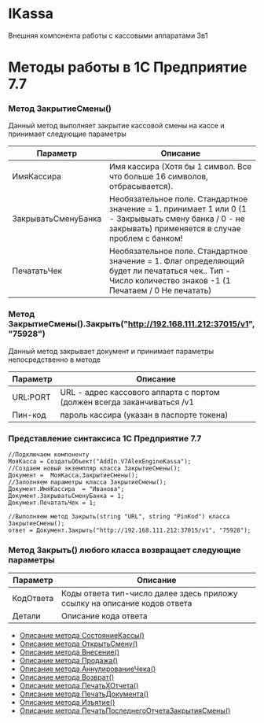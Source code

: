 # IKassa
Внешняя компонента работы с кассовыми аппаратами 3в1

# Методы работы в 1С Предприятие 7.7

### Метод  ЗакрытиеСмены()

Данный метод выполняет закрытие кассовой смены на кассе и принимает следующие параметры

Параметр | Описание
---|---
ИмяКассира | Имя кассира (Хотя бы 1 символ. Все что больше 16 символов, отбрасывается).
ЗакрыватьСменуБанка | Необязательное поле.  Стандартное значение = 1. принимает 1 или 0 (1 - Закрывыать смену банка / 0 - не закрывать) применяется в случае проблем с банком!
ПечататьЧек | Необязательное поле. Стандартное значение = 1. Флаг определяющий будет ли печататься чек.. Тип - Число количество знаков -1 (1 Печатаем / 0 Не печатать)

### Метод  ЗакрытиеСмены().Закрыть("http://192.168.111.212:37015/v1", "75928")
Данный метод закрывает документ и принимает параметры непосредственно в методе 

Параметр | Описание
---|---
URL:PORT | URL - адрес кассового аппарта с портом (должен всегда заканчиваться /v1 
Пин-код |  пароль кассира (указан в паспорте токена)

### Представление синтаксиса 1С Предприятие 7.7

```1C
//Подключаем компоненту
МояКасса = СоздатьОбъект("AddIn.V7AlexEngineKassa");
//Создаем новый экземпляр класса ЗакрытиеСмены();	
Документ =  МояКасса.ЗакрытиеСмены();
//Заполняем параметры класса ЗакрытиеСмены();
Документ.ИмяКассира  = "Иванова";
Документ.ЗакрыватьСменуБанка = 1;
Документ.ПечататьЧек = 1;

//Выполняем метод Закрыть(string "URL", string "PinKod") класса ЗакрытиеСмены();
ответ = Документ.Закрыть("http://192.168.111.212:37015/v1", "75928");

```

### Метод Закрыть() любого класса возвращает следующие параметры

Параметр | Описание
---|---
КодОтвета | Коды ответа тип-число далее здесь приложу ссылку на описание кодов ответа 
Детали |  Описание кода ответа 

* [Описание метода СостояниеКассы()](./README_OTHER_INFO.md)
* [Описание метода ОткрытьСмену()](./README_OPEN_SHIFT.md)
* [Описание метода Внесение()](./README_DEPOSIT.md)
* [Описание метода Продажа()](./README_SALE.md)
* [Описание метода АннулированиеЧека()](./README_ROLLBACK_CHECK.md)
* [Описание метода Возврат()](./README_MoneyBack.md)
* [Описание метода ПечатьХОтчета()](./README_X_REPORT.md)
* [Описание метода ПечатьДокумента()](./README_PRINT.md)
* [Описание метода Изъятие()](./README_WITHDRAW.md)
* [Описание метода ПечатьПоследнегоОтчетаЗакрытияСмены()](./README_PRINT_Z_REPORT.md)
